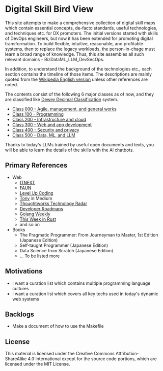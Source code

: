 # Digital Skill Bird View

This site attempts to make a comprehensive collection of digital skill maps which contain essential concepts, de-facto standards, useful technologies, and techniques etc. for DX promoters.
The initial versions started with skills of DevOps engineers, but now it has been extended for promoting digital transformation.
To build flexible, intuitive, reasonable, and profitable systems, then to replace the legacy workloads, the person-in-chage must learn a broad range of knowledge.
Thus, this site assembles all such relevant domains - BizDataML_LLM_DevSecOps.

In addition, to understand the background of the technologies etc., each section contains the timeline of those items.
The descriptions are mainly quoted from the [Wikipedia English version](https://en.wikipedia.org/wiki/Main_Page) unless other references are noted.

The contents consist of the following 6 major classes as of now, and they are classified like [Dewey Decimal Classification](https://en.wikipedia.org/wiki/Dewey_Decimal_Classification) system.

- [Class 000 - Agile, management, and general works](website/docs/maps/cls0.md)
- [Class 100 - Programming](website/docs/maps/cls1.md)
- [Class 200 - Infrastructure and cloud](website/docs/maps/cls2.md)
- [Class 300 - Web and app development](website/docs/maps/cls3.md)
- [Class 400 - Security and privacy](website/docs/maps/cls4.md)
- [Class 500 - Data, ML, and LLM](website/docs/maps/cls5.md)

Thanks to today's LLMs trained by useful open documents and texts, you will be able to learn the details of the skills with the AI chatbots.

## Primary References

- Web
  - [ITNEXT](https://itnext.io/)
  - [FAUN](https://faun.pub/)
  - [Level Up Coding](https://levelup.gitconnected.com/)
  - [Tony](https://medium.com/@tonylixu) in Medium
  - [Thoughtworks Technology Radar](https://www.thoughtworks.com/radar)
  - [Developer Roadmaps](https://roadmap.sh)
  - [Golang Weekly](https://golangweekly.com/)
  - [This Week in Rust](https://this-week-in-rust.org/)
  - and so on
- Books
  - The Pragmatic Programmer: From Journeyman to Master, 1st Edition (Japanese Edition)
  - Self-taught Programmer (Japanese Edition)
  - Data Science from Scratch (Japanese Edition)
  - ... To be listed more

## Motivations

- I want a curation list which contains multiple programming language cultures
- I want a curation list which covers all key techs used in today's dynamic web systems

## Backlogs

- Make a document of how to use the Makefile

## License

This material is licensed under the Creative Commons Attribution-ShareAlike 4.0 International
except for the source code portions, which are licensed under the MIT License.
